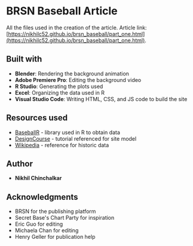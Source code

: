 # BRSN Baseball Article

All the files used in the creation of the article. Article link: [https://nikhilc52.github.io/brsn_baseball/part_one.html](https://nikhilc52.github.io/brsn_baseball/part_one.html).

## Built with

* **Blender**: Rendering the background animation
* **Adobe Premiere Pro**: Editing the background video
* **R Studio**: Generating the plots used
* **Excel**: Organizing the data used in R
* **Visual Studio Code**: Writing HTML, CSS, and JS code to build the site

## Resources used

* [BaseballR](https://billpetti.github.io/baseballr/reference/ncaa.html) - library used in R to obtain data
* [DesignCourse](https://www.youtube.com/watch?v=HiegEfkenXA) - tutorial referenced for site model
* [Wikipedia](https://en.wikipedia.org/wiki/Ivy_League_baseball_tournament) - reference for historic data

## Author

* **Nikhil Chinchalkar**

## Acknowledgments

* BRSN for the publishing platform
* Secret Base's Chart Party for inspiration
* Eric Guo for editing
* Michaela Chan for editing
* Henry Geller for publication help
